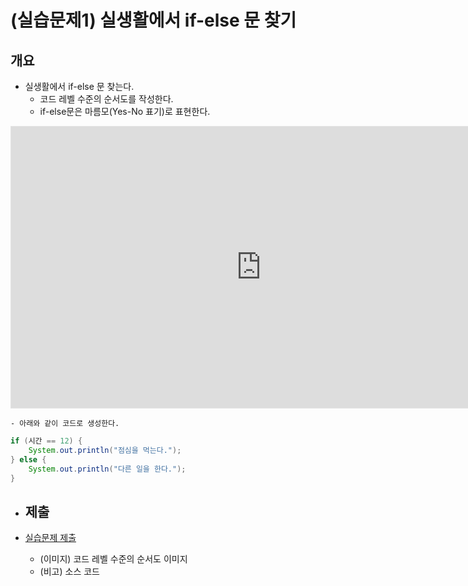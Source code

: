 
# (실습문제1) 실생활에서 if-else 문 찾기

## 개요

- 실생활에서 if-else 문 찾는다.
	- 코드 레벨 수준의 순서도를 작성한다.
	- if-else문은 마름모(Yes-No 표기)로 표현한다.
<iframe style="border: 1px solid rgba(0, 0, 0, 0.1);" width="800" height="450" src="https://embed.figma.com/board/hTEIXxRgcPUEnosBuBUljg/25.03.31-%EC%84%B1%EA%B4%80-%EA%B4%80%EB%A6%AC-%ED%94%84%EB%A1%9C%EA%B7%B8%EB%9E%A8?node-id=14-194&embed-host=share" allowfullscreen></iframe>

	- 아래와 같이 코드로 생성한다.
```java
if (시간 == 12) {
    System.out.println("점심을 먹는다.");
} else {
    System.out.println("다른 일을 한다.");
}
```



- ## 제출

- [실습문제 제출](../../../Notice/실습문제%20제출.md)
	- (이미지) 코드 레벨 수준의 순서도 이미지
	- (비고) 소스 코드